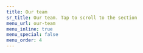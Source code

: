 ```yaml
---
title: Our team
sr_title: Our team. Tap to scroll to the section
menu_url: our-team
menu_inline: true
menu_special: false
menu_order: 4
---
```


